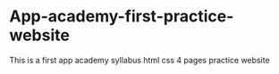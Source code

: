 # App-academy-first-practice-website
This is a first app academy syllabus html css 4 pages practice website 
